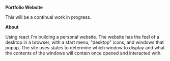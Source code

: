**Portfolio Website**

This will be a continual work in progress.

**About**

Using react I'm building a personal website. The website has the feel of a desktop in a browser, with a start menu, "desktop" icons, and windows that popup.
The site uses states to determine which window to display and what the contents of the windows will contain once opened and interacted with.
